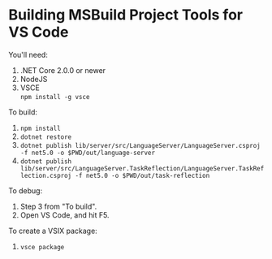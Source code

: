 # Building MSBuild Project Tools for VS Code

You'll need:

1. .NET Core 2.0.0 or newer
2. NodeJS
3. VSCE  
   `npm install -g vsce`

To build:

1. `npm install`
2. `dotnet restore`
3. `dotnet publish lib/server/src/LanguageServer/LanguageServer.csproj -f net5.0 -o $PWD/out/language-server`
3. `dotnet publish lib/server/src/LanguageServer.TaskReflection/LanguageServer.TaskReflection.csproj -f net5.0 -o $PWD/out/task-reflection`

To debug:

1. Step 3 from "To build".
2. Open VS Code, and hit F5.

To create a VSIX package:

1. `vsce package`
